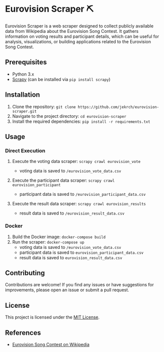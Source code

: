# Eurovision Scraper :pick:

Eurovision Scraper is a web scraper designed to collect publicly available data from Wikipedia about the Eurovision Song Contest. It gathers information on voting results and participant details, which can be useful for analysis, visualizations, or building applications related to the Eurovision Song Contest. 

## Prerequisites

- Python 3.x
- [Scrapy](https://scrapy.org/) (can be installed via `pip install scrapy`)

## Installation

1. Clone the repository: `git clone https://github.com/jekrch/eurovision-scraper.git`
2. Navigate to the project directory: `cd eurovision-scraper`
3. Install the required dependencies: `pip install -r requirements.txt`

## Usage

### Direct Execution

1. Execute the voting data scraper: `scrapy crawl eurovision_vote`
   - voting data is saved to `/eurovision_vote_data.csv`

2. Execute the participant data scraper: `scrapy crawl eurovision_participant`
   - participant data is saved to `/eurovision_participant_data.csv`

3. Execute the result data scraper: `scrapy crawl eurovision_results`
   - result data is saved to `/eurovision_result_data.csv`

### Docker

1. Build the Docker image: `docker-compose build`
2. Run the scraper: `docker-compose up`
   - voting data is saved to `/eurovision_vote_data.csv` 
   - participant data is saved to `eurovision_participant_data.csv`
   - result data is saved to `eurovision_result_data.csv`

## Contributing

Contributions are welcome! If you find any issues or have suggestions for improvements, please open an issue or submit a pull request.

## License

This project is licensed under the [MIT License](LICENSE).



## References

- [Eurovision Song Contest on Wikipedia](https://en.wikipedia.org/wiki/Eurovision_Song_Contest)
